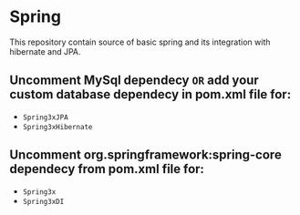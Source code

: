 # Spring
This repository contain source of basic spring and its integration with hibernate and JPA.

## Uncomment MySql dependecy `OR` add your custom database dependecy in pom.xml file for:
* ```Spring3xJPA```  
* ```Spring3xHibernate``` 

## Uncomment org.springframework:spring-core dependecy from pom.xml file for:
* ```Spring3x```
* ```Spring3xDI```
